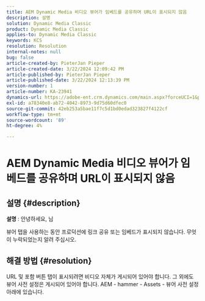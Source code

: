 ```yaml
---
title: AEM Dynamic Media 비디오 뷰어가 임베드를 공유하며 URL이 표시되지 않음
description: 설명
solution: Dynamic Media Classic
product: Dynamic Media Classic
applies-to: Dynamic Media Classic
keywords: KCS
resolution: Resolution
internal-notes: null
bug: false
article-created-by: PieterJan Pieper
article-created-date: 3/22/2024 12:09:42 PM
article-published-by: PieterJan Pieper
article-published-date: 3/22/2024 12:13:39 PM
version-number: 1
article-number: KA-23941
dynamics-url: https://adobe-ent.crm.dynamics.com/main.aspx?forceUCI=1&pagetype=entityrecord&etn=knowledgearticle&id=c851a20d-45e8-ee11-904d-6045bd006295
exl-id: a78340e8-ab72-4042-8973-9d75d60dfec0
source-git-commit: 42eb253a5bae11f7c5d1bd0edad323827f4122cf
workflow-type: tm+mt
source-wordcount: '89'
ht-degree: 4%

---
```


# AEM Dynamic Media 비디오 뷰어가 임베드를 공유하며 URL이 표시되지 않음

## 설명 {#description}


<b>설명</b> : 안녕하세요, 님

뷰어 탭을 사용하는 동안 프로덕션에 링크 공유 또는 임베드가 표시되지 않습니다. 무엇이 누락되었는지 알려 주십시오.


## 해결 방법 {#resolution}


URL 및 포함 버튼 탭이 표시되려면 비디오 자체가 게시되어 있어야 합니다. 그 외에도 뷰어 사전 설정은 게시되어 있어야 합니다. AEM - hammer - Assets - 뷰어 사전 설정 아래에 있습니다.
